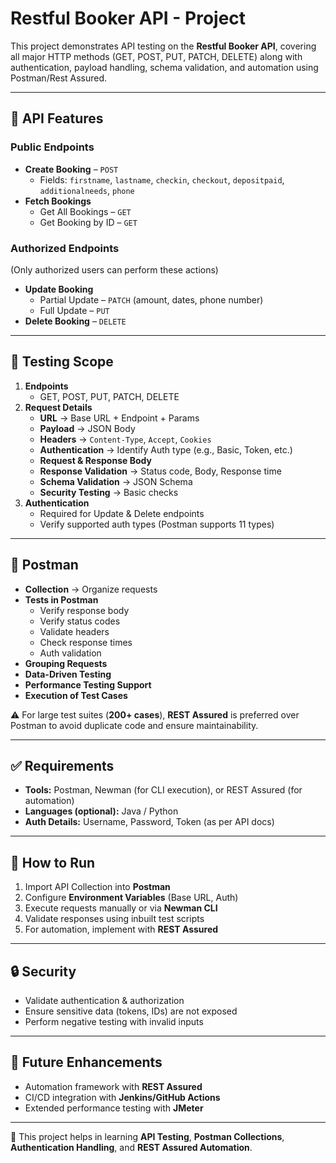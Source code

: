 # Restful Booker API - Project

This project demonstrates API testing on the **Restful Booker API**, covering all major HTTP methods (GET, POST, PUT, PATCH, DELETE) along with authentication, payload handling, schema validation, and automation using Postman/Rest Assured.

---

## 📌 API Features

### Public Endpoints
- **Create Booking** – `POST`
  - Fields: `firstname`, `lastname`, `checkin`, `checkout`, `depositpaid`, `additionalneeds`, `phone`
- **Fetch Bookings**
  - Get All Bookings – `GET`
  - Get Booking by ID – `GET`

### Authorized Endpoints
(Only authorized users can perform these actions)
- **Update Booking**
  - Partial Update – `PATCH` (amount, dates, phone number)
  - Full Update – `PUT`
- **Delete Booking** – `DELETE`

---

## 📌 Testing Scope

1. **Endpoints**
   - GET, POST, PUT, PATCH, DELETE
2. **Request Details**
   - **URL** → Base URL + Endpoint + Params
   - **Payload** → JSON Body
   - **Headers** → `Content-Type`, `Accept`, `Cookies`
   - **Authentication** → Identify Auth type (e.g., Basic, Token, etc.)
   - **Request & Response Body**
   - **Response Validation** → Status code, Body, Response time
   - **Schema Validation** → JSON Schema
   - **Security Testing** → Basic checks
3. **Authentication**
   - Required for Update & Delete endpoints
   - Verify supported auth types (Postman supports 11 types)

---

## 📌 Postman

- **Collection** → Organize requests
- **Tests in Postman**
  - Verify response body
  - Verify status codes
  - Validate headers
  - Check response times
  - Auth validation
- **Grouping Requests**
- **Data-Driven Testing**
- **Performance Testing Support**
- **Execution of Test Cases**

⚠️ For large test suites (**200+ cases**), **REST Assured** is preferred over Postman to avoid duplicate code and ensure maintainability.

---

## ✅ Requirements

- **Tools:** Postman, Newman (for CLI execution), or REST Assured (for automation)
- **Languages (optional):** Java / Python
- **Auth Details:** Username, Password, Token (as per API docs)

---

## 📌 How to Run

1. Import API Collection into **Postman**
2. Configure **Environment Variables** (Base URL, Auth)
3. Execute requests manually or via **Newman CLI**
4. Validate responses using inbuilt test scripts
5. For automation, implement with **REST Assured**

---

## 🔒 Security

- Validate authentication & authorization
- Ensure sensitive data (tokens, IDs) are not exposed
- Perform negative testing with invalid inputs

---

## 🚀 Future Enhancements

- Automation framework with **REST Assured**
- CI/CD integration with **Jenkins/GitHub Actions**
- Extended performance testing with **JMeter**

---

📌 This project helps in learning **API Testing**, **Postman Collections**, **Authentication Handling**, and **REST Assured Automation**.
